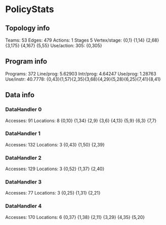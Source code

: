 # PolicyStats
## Topology info
Teams:		53
Edges:		479
Actions:	1
Stages		5
Vertex/stage:	{0,1} {1,14} {2,68} {3,175} {4,167} {5,55} 
Use/action:	305: {0,305} 

## Program info
Programs:	372
Line/prog:	5.62903
Intr/prog:	4.64247
Use/prog:	1.28763
Use/instr:	40.7778: {0,43}{1,57}{2,35}{3,68}{4,29}{5,28}{6,25}{7,41}{8,41}

## Data info

### DataHandler 0
Accesses:	91
Locations:	8
{0,10} {1,34} {2,9} {3,6} {4,13} {5,9} {6,3} {7,7} 

### DataHandler 1
Accesses:	132
Locations:	3
{0,43} {1,50} {2,39} 

### DataHandler 2
Accesses:	129
Locations:	3
{0,52} {1,37} {2,40} 

### DataHandler 3
Accesses:	77
Locations:	3
{0,25} {1,31} {2,21} 

### DataHandler 4
Accesses:	170
Locations:	6
{0,37} {1,38} {2,11} {3,29} {4,35} {5,20} 